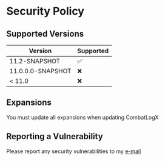 # Security Policy

## Supported Versions

| Version           | Supported          |
| ----------------- | ------------------ |
| 11.2-SNAPSHOT     | :white_check_mark: |
| 11.0.0.0-SNAPSHOT | :x:                |
| < 11.0            | :x:                |

## Expansions

You must update all expansions when updating CombatLogX

## Reporting a Vulnerability

Please report any security vulnerabilities to my [e-mail](mailto:combatlogx@sirblobman.xyz)
